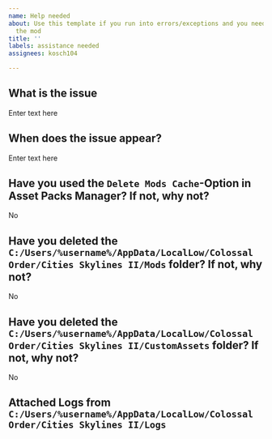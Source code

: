 ```yaml
---
name: Help needed
about: Use this template if you run into errors/exceptions and you need help with
  the mod
title: ''
labels: assistance needed
assignees: kosch104

---
```


## What is the issue
Enter text here

## When does the issue appear?
Enter text here

## Have you used the `Delete Mods Cache`-Option in Asset Packs Manager? If not, why not?
No

## Have you deleted the `C:/Users/%username%/AppData/LocalLow/Colossal Order/Cities Skylines II/Mods` folder? If not, why not?
No

## Have you deleted the `C:/Users/%username%/AppData/LocalLow/Colossal Order/Cities Skylines II/CustomAssets` folder? If not, why not?
No

## Attached Logs from `C:/Users/%username%/AppData/LocalLow/Colossal Order/Cities Skylines II/Logs`
